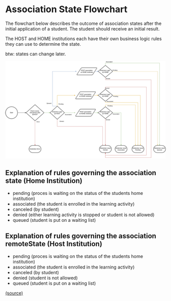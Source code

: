 # Association State Flowchart

The flowchart below describes the outcome of association states after the initial application of a student. The student should receive an initial result.

The HOST and HOME institutions each have their own business logic rules they can use to determine the state.

btw: states can change later.

![Association States](./images/inschrijven-gastinstelling-EN.drawio.png)

## Explanation of rules governing the association state (Home Institution)

- pending (proces is waiting on the status of the students home institution)
- associated (the student is enrolled in the learning activity)
- canceled (by student)
- denied (either learning activity is stopped or student is not allowed)
- queued (student is put on a waiting list)

## Explanation of rules governing the association remoteState (Host Institution)

- pending (proces is waiting on the status of the students home institution)
- associated (the student is enrolled in the learning activity)
- canceled (by student)
- denied (student is not allowed)
- queued (student is put on a waiting list)

[(source)](https://openonderwijsapi.nl/#/technical/consumers-and-profiles/eduxchange?id=explanation-of-rules-governing-the-association-state)

